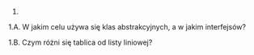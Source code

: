 
1.
1.A. W jakim celu używa się klas abstrakcyjnych, a w jakim interfejsów?


1.B. Czym różni się tablica od listy liniowej?